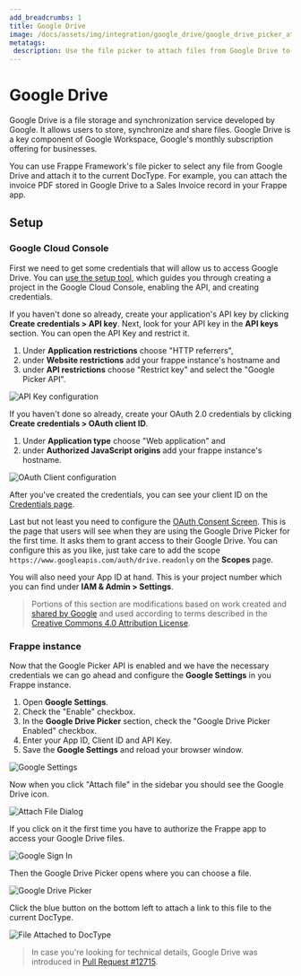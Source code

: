 ```yaml
---
add_breadcrumbs: 1
title: Google Drive
image: /docs/assets/img/integration/google_drive/google_drive_picker_attach_file.png
metatags:
 description: Use the file picker to attach files from Google Drive to any DocType.
---
```


# Google Drive

Google Drive is a file storage and synchronization service developed by Google. It allows users to store, synchronize and share files. Google Drive is a key component of Google Workspace, Google's monthly subscription offering for businesses.

You can use Frappe Framework's file picker to select any file from Google Drive and attach it to the current DocType. For example, you can attach the invoice PDF stored in Google Drive to a Sales Invoice record in your Frappe app.

## Setup

### Google Cloud Console

First we need to get some credentials that will allow us to access Google Drive. You can [use the setup tool](https://console.cloud.google.com/flows/enableapi?apiid=picker&credential=client_key), which guides you through creating a project in the Google Cloud Console, enabling the API, and creating credentials.

If you haven't done so already, create your application's API key by clicking **Create credentials > API key**. Next, look for your API key in the **API keys** section. You can open the API Key and restrict it.

1. Under **Application restrictions** choose "HTTP referrers", 
2. under  **Website restrictions** add your frappe instance's hostname and
3. under **API restrictions** choose "Restrict key" and select the "Google Picker API". 

![API Key configuration](/docs/assets/img/integration/google_drive/google_drive_picker_api_key.png)

If you haven't done so already, create your OAuth 2.0 credentials by clicking **Create credentials > OAuth client ID**.

1. Under **Application type** choose "Web application" and 
2. under **Authorized JavaScript origins** add your frappe instance's hostname.

![OAuth Client configuration](/docs/assets/img/integration/google_drive/google_drive_picker_oauth_client.png)

After you've created the credentials, you can see your client ID on the [Credentials page](https://console.cloud.google.com/apis/credentials).

Last but not least you need to configure the [OAuth Consent Screen](https://console.cloud.google.com/apis/credentials/consent). This is the page that users will see when they are using the Google Drive Picker for the first time. It asks them to grant access to their Google Drive. You can configure this as you like, just take care to add the scope `https://www.googleapis.com/auth/drive.readonly` on the **Scopes** page.

You will also need your App ID at hand. This is your project number which you can find under **IAM & Admin > Settings**.

> Portions of this section are modifications based on work created and [shared by Google](https://developers.google.com/picker/docs) and used according to terms described in the [Creative Commons 4.0 Attribution License](https://creativecommons.org/licenses/by/4.0/).

### Frappe instance

Now that the Google Picker API is enabled and we have the necessary credentials we can go ahead and configure the **Google Settings** in you Frappe instance.

1. Open **Google Settings**.
2. Check the "Enable" checkbox.
3. In the **Google Drive Picker** section, check the "Google Drive Picker Enabled" checkbox.
4. Enter your App ID, Client ID and API Key.
5. Save the **Google Settings** and reload your browser window.

![Google Settings](/docs/assets/img/integration/google_drive/google_drive_picker_settings.png)

Now when you click "Attach file" in the sidebar you should see the Google Drive icon.

![Attach File Dialog](/docs/assets/img/integration/google_drive/google_drive_picker_attach_file.png)

If you click on it the first time you have to authorize the Frappe app to access your Google Drive files. 

![Google Sign In](/docs/assets/img/integration/google_drive/google_drive_picker_signin.png)

Then the Google Drive Picker opens where you can choose a file.

![Google Drive Picker](/docs/assets/img/integration/google_drive/google_drive_picker_select.png)

Click the blue button on the bottom left to attach a link to this file to the current DocType.

![File Attached to DocType](/docs/assets/img/integration/google_drive/google_drive_picker_attached.png)

> In case you're looking for technical details, Google Drive was introduced in [Pull Request #12715](https://github.com/frappe/frappe/pull/12715).
